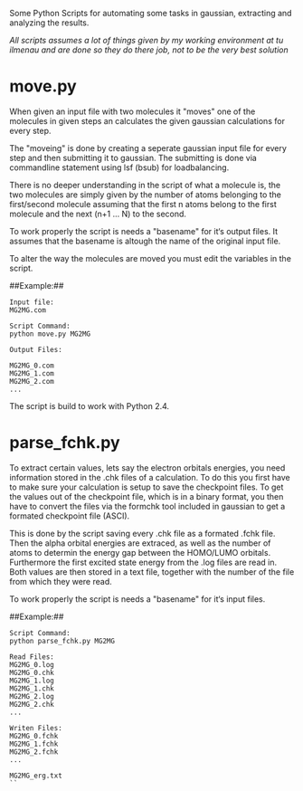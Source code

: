 Some Python Scripts for automating some tasks in gaussian, extracting and analyzing the results.

*All scripts assumes a lot of things given by my working environment at tu ilmenau and are done so they do there job, not to be the very best solution*

# move.py #

When given an input file with two molecules it "moves" one of the molecules in given steps an calculates the given gaussian calculations for every step. 

The "moveing" is done by creating a seperate gaussian input file for every step and then submitting it to gaussian. The submitting is done via commandline statement using lsf (bsub) for loadbalancing. 

There is no deeper understanding in the script of what a molecule is, the two molecules are simply given by the number of atoms belonging to the first/second molecule assuming that the first n atoms belong to the first molecule and the next (n+1 … N) to the second.

To work properly the script is needs a "basename" for it‘s output files. It assumes that the basename is altough the name of the original input file. 

To alter the way the molecules are moved you must edit the variables in the script.

##Example:##
```
Input file: 
MG2MG.com

Script Command: 
python move.py MG2MG

Output Files:

MG2MG_0.com
MG2MG_1.com
MG2MG_2.com
...
```

The script is build to work with Python 2.4.

# parse_fchk.py #

To extract certain values, lets say the electron orbitals energies, you need information stored in the .chk files of a calculation. To do this you first have to make sure your calculation is setup to save the checkpoint files. To get the values out of the checkpoint file, which is in a binary format, you then have to convert the files via the formchk tool included in gaussian to get a formated checkpoint file (ASCI). 

This is done by the script saving every .chk file as a formated .fchk file. Then the alpha orbital energies are extraced, as well as the number of atoms to determin the energy gap between the HOMO/LUMO orbitals. Furthermore the first excited state energy from the .log files are read in. Both values are then stored in a text file, together with the number of the file from which they were read.

To work properly the script is needs a "basename" for it‘s input files.


##Example:##
```
Script Command: 
python parse_fchk.py MG2MG

Read Files: 
MG2MG_0.log
MG2MG_0.chk
MG2MG_1.log
MG2MG_1.chk
MG2MG_2.log
MG2MG_2.chk
...

Writen Files: 
MG2MG_0.fchk
MG2MG_1.fchk
MG2MG_2.fchk
...

MG2MG_erg.txt
``

